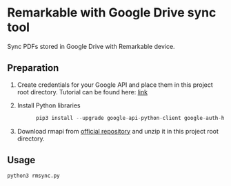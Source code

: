# Remarkable with Google Drive sync tool

Sync PDFs stored in Google Drive with Remarkable device.

## Preparation

1. Create credentials for your Google API and place them in this project root directory. Tutorial can be found here: [link](https://developers.google.com/workspace/guides/create-project)
2. Install Python libraries
   
    ``` Python
          pip3 install --upgrade google-api-python-client google-auth-httplib2 google-auth-oauthlib TinyDB
    ```
3. Download rmapi from [official repository](https://github.com/juruen/rmapi/releases/) and unzip it in this project root directory.

## Usage

```
python3 rmsync.py
```

